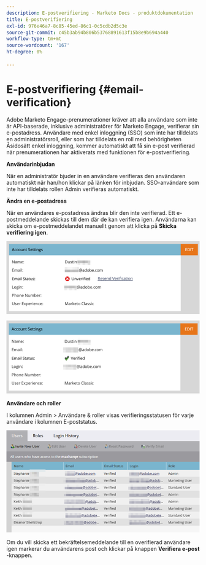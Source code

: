 ```yaml
---
description: E-postverifiering - Marketo Docs - produktdokumentation
title: E-postverifiering
exl-id: 976e46a7-8c85-45ed-86c1-0c5cdb2d5c3e
source-git-commit: c45b3ab94b806b53768891613f15b8e9b694a440
workflow-type: tm+mt
source-wordcount: '167'
ht-degree: 0%

---
```


# E-postverifiering {#email-verification}

Adobe Marketo Engage-prenumerationer kräver att alla användare som inte är API-baserade, inklusive administratörer för Marketo Engage, verifierar sin e-postadress. Användare med enkel inloggning (SSO) som inte har tilldelats en administratörsroll, eller som har tilldelats en roll med behörigheten Åsidosätt enkel inloggning, kommer automatiskt att få sin e-post verifierad när prenumerationen har aktiverats med funktionen för e-postverifiering.

**Användarinbjudan**

När en administratör bjuder in en användare verifieras den användaren automatiskt när han/hon klickar på länken för inbjudan. SSO-användare som inte har tilldelats rollen Admin verifieras automatiskt.

**Ändra en e-postadress**

När en användares e-postadress ändras blir den inte verifierad. Ett e-postmeddelande skickas till dem där de kan verifiera igen. Användarna kan skicka om e-postmeddelandet manuellt genom att klicka på **Skicka verifiering igen**.

![](assets/email-verification-1.png)

![](assets/email-verification-2.png)

**Användare och roller**

I kolumnen Admin > Användare &amp; roller visas verifieringsstatusen för varje användare i kolumnen E-poststatus.

![](assets/email-verification-3.png)

Om du vill skicka ett bekräftelsemeddelande till en overifierad användare igen markerar du användarens post och klickar på knappen **Verifiera e-post** -knappen.

